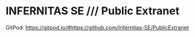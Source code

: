 # **INFERNITAS SE** /// Public Extranet

GitPod: https://gitpod.io/#https://github.com/Infernitas-SE/PublicExtranet
